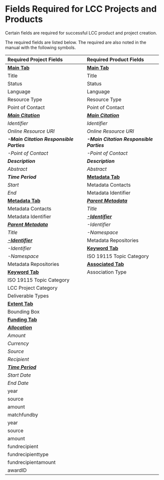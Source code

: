 # Fields Required for LCC Projects and Products

Certain fields are required for successful LCC product and project creation.

The required fields are listed below. The required are also noted in the manual with the following symbols.

| Required Project Fields | Required Product Fields |
| :--- | :--- |
| [**Main Tab**](/record/main.md) | [**Main Tab**](/record/main.md) |
| Title | Title |
| Status | Status |
| Language | Language |
| Resource Type | Resource Type |
| Point of Contact | Point of Contact |
| [_**Main Citation**_](/record/main/citation.md) | [_**Main Citation**_](/record/main/citation.md) |
| _Identifier_ | _Identifier_ |
| _Online Resource URI_ | _Online Resource URI_ |
| _**-Main Citation Responsible Parties**_ | _**-Main Citation Responsible Parties**_ |
| _-Point of Contact_ | _-Point of Contact_ |
| _**Description**_ | _**Description**_ |
| _Abstract_ | _Abstract_ |
| _**Time Period**_ | [**Metadata Tab**](/record/metatdata.md) |
| _Start_ | Metadata Contacts |
| _End_ | Metadata Identifier |
| [**Metadata Tab**](/record/metatdata.md) | [_**Parent Metadata**_](/record/metatdata/parent-metadata.md) |
| Metadata Contacts | _Title_ |
| Metadata Identifier | [_**-Identifier**_](/record/metatdata/parent-metadata/identifier.md) |
| [_**Parent Metadata**_](/record/metatdata/parent-metadata.md) | _-Identifier_ |
| _Title_ | _-Namespace_ |
| [_**-Identifier**_](/record/metatdata/parent-metadata/identifier.md) | Metadata Repositories |
| _-Identifier_ | [**Keyword Tab**](/record/keywords.md) |
| _-Namespace_ | ISO 19115 Topic Category |
| Metadata Repositories | [**Associated Tab**](/record/record-associated.md) |
| [**Keyword Tab**](/record/keywords.md) | Association Type |
| ISO 19115 Topic Category |  |
| LCC Project Category |  |
| Deliverable Types |  |
| [**Extent Tab**](/record/record-extent.md) |  |
| Bounding Box |  |
| [**Funding Tab**](/record/record-funding.md) |  |
| [_**Allocation**_](/record/record-funding/allocation.md) |  |
| _Amount_ |  |
| _Currency_ |  |
| _Source_ |  |
| _Recipient_ |  |
| [_**Time Period**_](/record/record-funding/time-period.md) |  |
| _Start Date_ |  |
| _End Date_ |  |
| year |  |
| source |  |
| amount |  |
| matchfundby |  |
| year |  |
| source |  |
| amount |  |
| fundrecipient |  |
| fundrecipienttype |  |
| fundrecipientamount |  |
| awardID |  |



